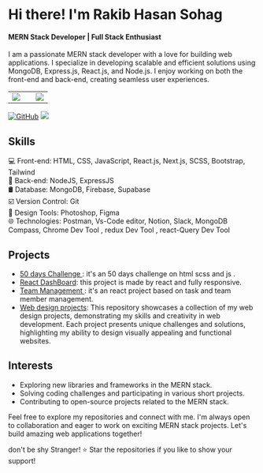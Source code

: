 <meta name="google-site-verification" content="QluewUBiBuvg1hQW3YmI7vj3zRVALFJqw-OM5ykQb-U" />

# Hi there! I'm Rakib Hasan Sohag
#### MERN Stack Developer | Full Stack Enthusiast

<!--  a brief introduction about My Self -->
I am a passionate MERN stack developer with a love for building web applications. I specialize in developing scalable and efficient solutions using MongoDB, Express.js, React.js, and Node.js. I enjoy working on both the front-end and back-end, creating seamless user experiences.






<div align="center">
<table>
  <tr>
    <td width="60%" valign="top">
      <a href="https://github.com/anuraghazra/github-readme-stats">
        <img align="center" src="https://github-readme-stats-sigma-five.vercel.app/api?username=rakibhasansohag&theme=github_dark&show_icons=true&hide_border=true" />
      </a>
    </td>
    <td width="40%" height="100%" valign="top">
      <a href="https://github.com/anuraghazra/github-readme-stats">
        <img align="center" src="https://github-readme-stats-sigma-five.vercel.app/api/top-langs/?username=rakibhasansohag&layout=compact&hide_border=true" />
      </a>
    </td>
  </tr>
</table>
</div>





<!--  badges representing your skills, social media profiles, or any other relevant information -->
[![GitHub](https://img.shields.io/badge/-GitHub-181717?style=flat&logo=github&logoColor=white)](https://github.com/rakibhasansohag)
[![](https://visitcount.itsvg.in/api?id=rakibhasansohag&label=Profile%20Views&color=12&icon=4&pretty=true)](https://visitcount.itsvg.in)

<!--  key skills and technologies -->
## Skills
💻 Front-end: HTML, CSS, JavaScript, React.js, Next.js, SCSS, Bootstrap, Tailwind <br/>
🔧 Back-end: NodeJS, ExpressJS<br/>
🛢 Database: MongoDB, Firebase, Supabase  <br/> 
☑️ Version Control: Git  <br/>
🎨 Design Tools: Photoshop, Figma <br/>
🌐 Technologies: Postman, Vs-Code editor, Notion, Slack, MongoDB Compass, Chrome Dev Tool , redux Dev Tool , react-Query Dev Tool <br/>

<!--  MERN stack projects or highlight your notable projects -->
## Projects
- [50 days Challenge ](https://github.com/rakibhasansohag/50-day-challange--html-Scss-js-): it's an 50 days challenge on html scss and js .
- [React DashBoard](https://github.com/rakibhasansohag/React-Dashboard): this project is made by react and fully responsive.
- [Team Management ](https://github.com/rakibhasansohag/React-Projects/tree/main/team-manage): it's an react project based on task and team member management.
- [Web design projects](https://github.com/rakibhasansohag/Web-Design-Projects):  This repository showcases a collection of my web design projects, demonstrating my skills and creativity in web development. Each project presents unique challenges and solutions, highlighting my ability to design visually appealing and functional websites.


<!-- interests, hobbies, or other fun facts -->
## Interests
- Exploring new libraries and frameworks in the MERN stack.
- Solving coding challenges and participating in various short projects.
- Contributing to open-source projects related to the MERN stack.

<!--   call to action or any other concluding statement -->
Feel free to explore my repositories and connect with me. I'm always open to collaboration and eager to work on exciting MERN stack projects. Let's build amazing web applications together!

<!--  footer or any other closing statement -->
 don't be shy Stranger! ⭐️ Star the repositories if you like to show your support!
